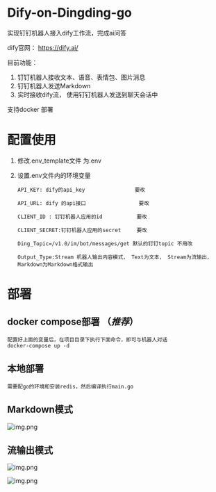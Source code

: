 # Dify-on-Dingding-go
实现钉钉机器人接入dify工作流，完成ai问答 

dify官网： https://dify.ai/


目前功能：
1. 钉钉机器人接收文本、语音、表情包、图片消息
2. 钉钉机器人发送Markdown
3. 实时接收dify流， 使用钉钉机器人发送到聊天会话中

支持docker 部署

# 配置使用

1. 修改.env_template文件 为.env
2. 设置.env文件内的环境变量


       API_KEY: dify的api_key                要改
    
       API_URL: dify 的api接口                 要改
    
       CLIENT_ID : 钉钉机器人应用的id           要改
    
       CLIENT_SECRET:钉钉机器人应用的secret     要改
 
       Ding_Topic=/v1.0/im/bot/messages/get 默认的钉钉topic 不用改
     
       Output_Type:Stream 机器人输出内容模式， Text为文本， Stream为流输出，Markdown为Markdown格式输出


# 部署

## docker compose部署 （*推荐*）
    配置好上面的变量后，在项目目录下执行下面命令，即可与机器人对话 
    docker-compose up -d

## 本地部署
    需要配go的环境和安装redis，然后编译执行main.go
## Markdown模式

![img.png](consts%2Fimg.png)

## 流输出模式
![img.png](consts/imgStream2.png)

![img.png](consts/imgStream.png)
